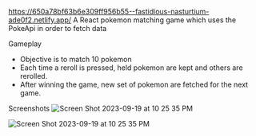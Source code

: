 https://650a78bf63b6e309ff956b55--fastidious-nasturtium-ade0f2.netlify.app/
A React pokemon matching game which uses the PokeApi in order to fetch data 

Gameplay
* Objective is to match 10 pokemon
* Each time a reroll is pressed, held pokemon are kept and others are rerolled.
* After winning the game, new set of pokemon are fetched for the next game.


Screenshots
![Screen Shot 2023-09-19 at 10 25 35 PM](https://github.com/andrewtonster/pokemon-match-game/assets/106274906/4025068f-99c4-4574-b15e-c5f607e804a4)


![Screen Shot 2023-09-19 at 10 25 35 PM](https://github.com/andrewtonster/pokemon-match-game/assets/106274906/ea689ce2-b341-4419-9c91-8b3be544f3a9)
